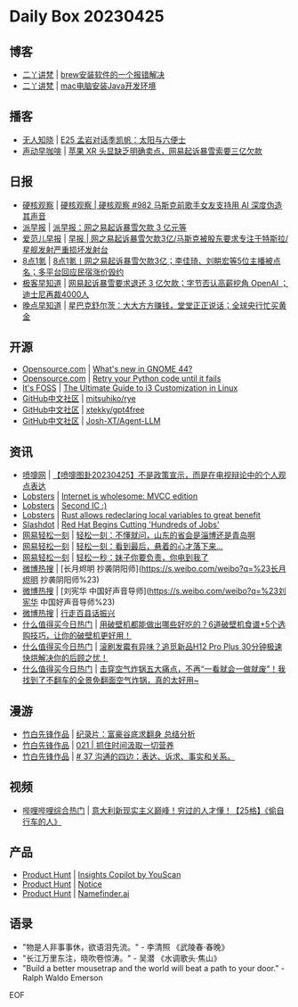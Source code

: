 # Daily Box 20230425

## 博客
- [二丫讲梵](https://wiki.eryajf.net/) | [brew安装软件的一个报错解决](https://wiki.eryajf.net/pages/62a7c7/)
- [二丫讲梵](https://wiki.eryajf.net/) | [mac电脑安装Java开发环境](https://wiki.eryajf.net/pages/4aee10/)

## 播客
- [无人知晓](https://www.xiaoyuzhoufm.com/podcast/611719d3cb0b82e1df0ad29e) | [E25 孟岩对话季凯帆：太阳与六便士](https://www.xiaoyuzhoufm.com/episode/64474c8594d78eb3f75a92bd?utm_source=rss)
- [声动早咖啡](https://sheng-espresso.fireside.fm/) | [苹果 XR 头显缺乏明确卖点，网易起诉暴雪索要三亿欠款](https://sheng-espresso.fireside.fm/255)

## 日报
- [硬核观察](https://linux.cn/news/express/) | [硬核观察 | 硬核观察 #982 马斯克前歌手女友支持用 AI 深度伪造其声音](https://linux.cn/article-15754-1.html?utm_source=rss&utm_medium=rss)
- [派早报](https://sspai.com/tag/%E6%B4%BE%E6%97%A9%E6%8A%A5) | [派早报：网之易起诉暴雪欠款 3 亿元等](https://sspai.com/post/79458)
- [爱范儿早报](https://www.ifanr.com/category/ifanrnews) | [早报 | 网之易起诉暴雪欠款3亿/马斯克被股东要求专注于特斯拉/星舰发射严重损坏发射台](https://www.ifanr.com/1545014)
- [8点1氪](https://36kr.com/user/5652071) | [8点1氪丨网之易起诉暴雪欠款3亿；李佳琦、刘畊宏等5位主播被点名；多平台回应民宿涨价毁约](https://36kr.com/p/2230021384557952)
- [极客早知道](https://www.geekpark.net/column/74) | [网易起诉暴雪要求退还 3 亿欠款；字节否认高薪挖角 OpenAI ；迪士尼再裁4000人](https://www.geekpark.net/news/318121)
- [晚点早知道](https://www.latepost.com/news/index?proma=3) | [星巴克舒尔茨：大大方方赚钱，堂堂正正说话；全球央行忙买黄金](https://www.latepost.com/news/dj_detail?id=1622)

## 开源
- [Opensource.com](https://opensource.com/) | [What's new in GNOME 44?](https://opensource.com/article/23/4/linux-gnome-44-features)
- [Opensource.com](https://opensource.com/) | [Retry your Python code until it fails](https://opensource.com/article/23/4/retry-your-python-code-until-it-fails)
- [It's FOSS](https://itsfoss.com/) | [The Ultimate Guide to i3 Customization in Linux](https://itsfoss.com/i3-customization/)
- [GitHub中文社区](https://www.githubs.cn/trending) | [mitsuhiko/rye](https://github.com/mitsuhiko/rye)
- [GitHub中文社区](https://www.githubs.cn/trending) | [xtekky/gpt4free](https://github.com/xtekky/gpt4free)
- [GitHub中文社区](https://www.githubs.cn/trending) | [Josh-XT/Agent-LLM](https://github.com/Josh-XT/Agent-LLM)

## 资讯
- [喷嚏网](http://www.dapenti.com/blog/blog.asp?subjectid=70&name=xilei) | [【喷嚏图卦20230425】不是政策宣示，而是在电视辩论中的个人观点表达](http://www.dapenti.com/blog/more.asp?name=xilei&id=171105)
- [Lobsters](https://lobste.rs/) | [Internet is wholesome: MVCC edition](https://lobste.rs/s/vxrqt7/internet_is_wholesome_mvcc_edition)
- [Lobsters](https://lobste.rs/) | [Second IC :)](https://lobste.rs/s/bzzkta/second_ic)
- [Lobsters](https://lobste.rs/) | [Rust allows redeclaring local variables to great benefit](https://lobste.rs/s/xm2rdj/rust_allows_redeclaring_local_variables)
- [Slashdot](https://linux.slashdot.org/) | [Red Hat Begins Cutting 'Hundreds of Jobs'](https://linux.slashdot.org/story/23/04/24/2220256/red-hat-begins-cutting-hundreds-of-jobs?utm_source=rss1.0mainlinkanon&utm_medium=feed)
- [网易轻松一刻](https://m.163.com/touch/exclusive/sub/qsyk) | [轻松一刻：不懂就问，山东的省会是淄博还是青岛啊](https://3g.163.com/news/article/I37227U4000181BR.html)
- [网易轻松一刻](https://m.163.com/touch/exclusive/sub/qsyk) | [轻松一刻：看到最后，悬着的心才落下来…](https://3g.163.com/news/article/I34EG4EM000181BR.html)
- [网易轻松一刻](https://m.163.com/touch/exclusive/sub/qsyk) | [轻松一秒：妹子你要负责，你电到我了](https://3g.163.com/news/article/I36I1Q4A000181BT.html)
- [微博热搜](https://weibo.com/newlogin?tabtype=search) | [长月烬明 抄袭阴阳师](https://s.weibo.com/weibo?q=%23长月烬明 抄袭阴阳师%23)
- [微博热搜](https://weibo.com/newlogin?tabtype=search) | [刘宪华 中国好声音导师](https://s.weibo.com/weibo?q=%23刘宪华 中国好声音导师%23)
- [微博热搜](https://weibo.com/newlogin?tabtype=search) | [行走百县话振兴](https://s.weibo.com/weibo?q=%23行走百县话振兴%23)
- [什么值得买今日热门](https://post.smzdm.com/hot_1/) | [用破壁机都能做出哪些好吃的？6道破壁机食谱+5个选购技巧，让你的破壁机更好用！](https://post.smzdm.com/p/agqv2n26/)
- [什么值得买今日热门](https://post.smzdm.com/hot_1/) | [滚刷发霉有异味？追觅新品H12 Pro Plus 30分钟极速快烘解决你的后顾之忧！](https://post.smzdm.com/p/a60v3ev0/)
- [什么值得买今日热门](https://post.smzdm.com/hot_1/) | [击穿空气炸锅五大痛点，不再“一看就会一做就废”！我找到了不翻车的全景免翻面空气炸锅，真的太好用~](https://post.smzdm.com/p/an36z3z0/)

## 漫游
- [竹白先锋作品](https://www.zhubai.wiki/) | [纪录片：富豪谷底求翻身 总结分析](https://open.zhubai.wiki/a/l/t/z/pl/jingbo/2262592600911466496)
- [竹白先锋作品](https://www.zhubai.wiki/) | [021 | 抓住时间汲取一切营养](https://open.zhubai.wiki/a/l/t/z/pl/depykung/2262512747952508928)
- [竹白先锋作品](https://www.zhubai.wiki/) | [# 37 沟通的四边：表达、诉求、事实和关系。](https://open.zhubai.wiki/a/l/t/z/pl/adrian/2262496268188205056)

## 视频
- [哔哩哔哩综合热门](https://www.bilibili.com/v/popular/all/) | [意大利新现实主义巅峰！穷过的人才懂！【25格】《偷自行车的人》](https://b23.tv/BV1nP411U7ba)

## 产品
- [Product Hunt](https://www.producthunt.com) | [Insights Copilot by YouScan](https://www.producthunt.com/posts/insights-copilot-by-youscan)
- [Product Hunt](https://www.producthunt.com) | [Notice](https://www.producthunt.com/posts/notice-5)
- [Product Hunt](https://www.producthunt.com) | [Namefinder.ai](https://www.producthunt.com/posts/namefinder-ai)

## 语录
- "物是人非事事休，欲语泪先流。" - 李清照 《武陵春·春晚》
- "长江万里东注，晓吹卷惊涛。" - 吴潜 《水调歌头·焦山》
- "Build a better mousetrap and the world will beat a path to your door." - Ralph Waldo Emerson

EOF